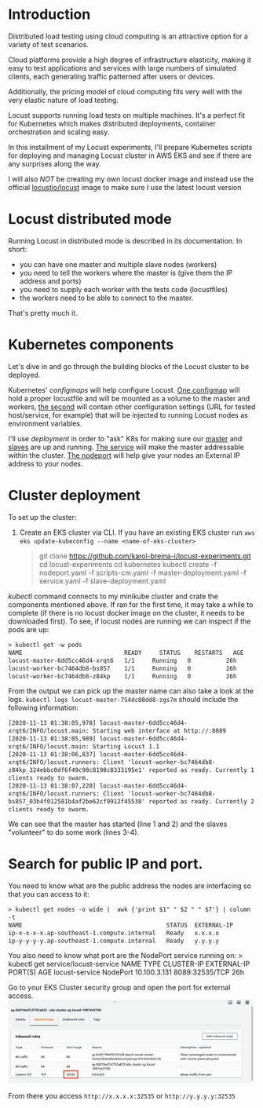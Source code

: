 # Introduction

Distributed load testing using cloud computing is an attractive option for a variety of test scenarios.

Cloud platforms provide a high degree of infrastructure elasticity, making it easy to test applications and services with large numbers of simulated clients, each generating traffic patterned after users or devices.

Additionally, the pricing model of cloud computing fits very well with the very elastic nature of load testing.

Locust supports running load tests on multiple machines. It's a perfect fit for Kubernetes which makes distributed deployments, container orchestration and scaling easy.

In this installment of my Locust experiments, I'll prepare Kubernetes scripts for deploying and managing Locust cluster in AWS EKS and see if there are any surprises along the way.

I will also *NOT* be creating my own locust docker image and instead use the official [locustio/locust](https://hub.docker.com/r/locustio/locust/) image to make sure I use the latest locust version

# Locust distributed mode

Running Locust in distributed mode is described in its documentation.
In short:
* you can have one master and multiple slave nodes (workers)
* you need to tell the workers where the master is (give them the IP address and ports)
* you need to supply each worker with the tests code (locustfiles)
* the workers need to be able to connect to the master.

That's pretty much it.

# Kubernetes components
Let's dive in and go through the building blocks of the Locust cluster to be deployed.

Kubernetes' *configmaps* will help configure Locust.
[One configmap](./scripts-cm.yaml) will hold a proper locustfile and will be mounted as a volume to the master and workers,
[the second](./locust-cm.yaml) will contain other configuration settings (URL for tested host/service, for example) that will be injected to running Locust nodes as environment variables.


I'll use *deployment* in order to "ask" K8s for making sure our [master](./master-deployment.yaml) and [slaves](./slave-deployment.yaml) are up and running.
[The service](./service.yaml) will make the master addressable within the cluster.
[The nodeport](./nodeport.yml) will help give your nodes an External IP address to your nodes.

# Cluster deployment

To set up the cluster:

1) Create an EKS cluster via CLI. If you have an existing EKS cluster run `aws eks update-kubeconfig --name <name-of-eks-cluster>`

    > git clone https://github.com/karol-brejna-i/locust-experiments.git
    > cd locust-experiments
    > cd kubernetes
    > kubectl create -f nodeport.yaml -f scripts-cm.yaml -f master-deployment.yaml -f service.yaml -f slave-deployment.yaml

*kubectl* command connects to my minikube cluster and crate the components mentioned above.
If ran for the first time, it may take a while to complete (if there is no locust docker image on the cluster, it needs to be downloaded first).
To see, if locust nodes are running we can inspect if the pods are up:

    > kubectl get -w pods
    NAME                             READY     STATUS    RESTARTS   AGE
    locust-master-6dd5cc46d4-xrqt6   1/1     Running   0          26h
    locust-worker-bc7464db8-bs857    1/1     Running   0          26h
    locust-worker-bc7464db8-z84kp    1/1     Running   0          26h

From the output we can pick up the master name can also take a look at the logs.
`kubectl logs locust-master-754dc88dd8-zgs7m` should include the following information:

```
[2020-11-13 01:38:05,978] locust-master-6dd5cc46d4-xrqt6/INFO/locust.main: Starting web interface at http://:8089
[2020-11-13 01:38:05,989] locust-master-6dd5cc46d4-xrqt6/INFO/locust.main: Starting Locust 1.1
[2020-11-13 01:38:06,837] locust-master-6dd5cc46d4-xrqt6/INFO/locust.runners: Client 'locust-worker-bc7464db8-z84kp_324ebbc0df6f49c98c8198c8333195e1' reported as ready. Currently 1 clients ready to swarm.
[2020-11-13 01:38:07,220] locust-master-6dd5cc46d4-xrqt6/INFO/locust.runners: Client 'locust-worker-bc7464db8-bs857_03b4f012581b4af2be62cf9912f45538' reported as ready. Currently 2 clients ready to swarm.
```

We can see that the master has started (line 1 and 2) and the slaves "volunteer" to do some work (lines 3-4).

# Search for public IP and port.

You need to know what are the public address the nodes are interfacing so that you can access to it:

    > kubectl get nodes -o wide |  awk {'print $1" " $2 " " $7'} | column -t
    NAME                                         STATUS  EXTERNAL-IP
    ip-x-x-x-x.ap-southeast-1.compute.internal   Ready   x.x.x.x
    ip-y-y-y-y.ap-southeast-1.compute.internal   Ready   y.y.y.y

You also need to know what port are the NodePort service running on:
    > kubectl get service/locust-service
    NAME             TYPE       CLUSTER-IP     EXTERNAL-IP   PORT(S)          AGE
    locust-service   NodePort   10.100.3.131   <none>        8089:32535/TCP   26h

Go to your EKS Cluster security group and open the port for external access.
![](open-port.png)

From there you access `http://x.x.x.x:32535` or `http://y.y.y.y:32535`
